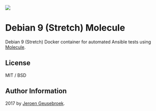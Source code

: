 [![](https://images.microbadger.com/badges/image/jgeusebroek/debian9-molecule:ansible.svg)](https://microbadger.com/images/jgeusebroek/debian9-molecule:ansible "Get your own image badge on microbadger.com")
# Debian 9 (Stretch) Molecule

Debian 9 (Stretch) Docker container for automated Ansible tests using [Molecule](https://github.com/metacloud/molecule).

## License

MIT / BSD

## Author Information

2017 by [Jeroen Geusebroek](http://jeroengeusebroek.nl/).
